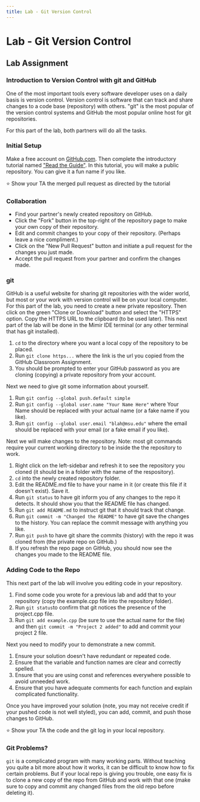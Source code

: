 ```yaml
---
title: Lab - Git Version Control
---
```


# Lab - Git Version Control


## Lab Assignment

### Introduction to Version Control with git and GitHub
One of the most important tools every software developer uses on a daily basis is version control.
Version control is software that can track and share changes to a code base (repository) with others.
"git" is the most popular of the version control systems and GitHub the most popular online host for git repositories.  

For this part of the lab, both partners will do all the tasks.

### Initial Setup
Make a free account on <a href="https://github.com/">GitHub.com</a>. 
Then complete the introductory tutorial named  <a href="https://guides.github.com/activities/hello-world/">"Read the Guide"</a>.
In this tutorial, you will make a public repository. You can give it a fun name if you like.

⭐ Show your TA the merged pull request as directed by the tutorial

### Collaboration

* Find your partner's newly created repository on GitHub.
* Click the "Fork" button in the top-right of the repository page to make your own copy of their repository.
* Edit and commit changes to your copy of their repository. (Perhaps leave a nice compliment.) 
* Click on the "New Pull Request" button and initiate a pull request for the changes you just made.
* Accept the pull request from your partner and confirm the changes made.


### git
GitHub is a useful website for sharing git repositories with the wider world, but most or your work with version control will be on your local computer.
For this part of the lab, you need to create a new private repository.
Then click on the green "Clone or Download" button and select the "HTTPS" option. Copy the HTTPS URL to the clipboard (to be used later).
This next part of the lab will be done in the Mimir IDE terminal (or any other terminal that has git installed).

1. `cd` to the directory where you want a local copy of the repository to be placed.
2. Run `git clone https...` where the link is the url you copied from the GitHub Classroom Assignment.
3. You should be prompted to enter your GitHub password as you are cloning (copying) a private repository from your account.

Next we need to give git some information about yourself.

1. Run `git config --global push.default simple`
2. Run `git config --global user.name "Your Name Here"` where Your Name should be replaced with your actual name (or a fake name if you like).
3. Run `git config --global user.email "blah@msu.edu"` where the email should be replaced with your email (or a fake email if you like).

Next we will make changes to the repository. Note: most git commands require your current working directory to be inside the the repository to work.

1. Right click on the left-sidebar and refresh it to see the repository you cloned (it should be in a folder with the name of the respository).
2. `cd` into the newly created repository folder.
3. Edit the README.md file to have your name in it (or create this file if it doesn't exist). Save it.
4. Run `git status` to have git inform you of any changes to the repo it detects. It should show you that the README file has changed.
5. Run `git add README.md` to instruct git that it should track that change.
6. Run `git commit -m "Changed the README"` to have git save the changes to the history. You can replace the commit message with anything you like.
7. Run `git push` to have git share the commits (history) with the repo it was cloned from (the private repo on GitHub.)
8. If you refresh the repo page on GitHub, you should now see the changes you made to the README file.


### Adding Code to the Repo
This next part of the lab will involve you editing code in your repository.

1. Find some code you wrote for a previous lab and add that to your repository (copy the example.cpp file into the repository folder).
2. Run `git status`to confirm that git notices the presence of the project.cpp file.
3. Run `git add example.cpp` (be sure to use the actual name for the file) and then `git commit -m "Project 2 added"` to add and commit your project 2 file.

Next you need to modify your to demonstrate a new commit.

1. Ensure your solution doesn't have redundant or repeated code.
2. Ensure that the variable and function names are clear and correctly spelled.
3. Ensure that you are using const and references everywhere possible to avoid unneeded work.
4. Ensure that you have adequate comments for each function and explain complicated functionality.

Once you have improved your solution (note, you may not receive credit if your pushed code is not well styled), you can add, commit, and push those changes to GitHub. 

⭐ Show your TA the code and the git log in your local repository.

### Git Problems?
`git` is a complicated program with many working parts. 
Without teaching you quite a bit more about how it works, it can be difficult to know how to fix certain problems.
But if your local repo is giving you trouble, one easy fix is to clone a new copy of the repo from GitHub and work with that one (make sure to copy and commit any changed files from the old repo before deleting it).


<!--


<h3>The Problem</h3>
<p>
    We are going to work on making our own classes with private data members and special accessors.
    We are going to build a Circular Buffer class,
    a common data structure with well known accessors.
</p>

<h3>Some Background</h3>
<p>
    Our Circular Buffer will be a data structure that stores <code>long</code> values.
    A Circular Buffer is a fixed size FIFO (First In, First Out) data structure.
    It is essentially a line (a queue).
    First thing added (the READ position in the diagram) is the first thing read.
    The next thing added is at the WRITE position.
    It is the last thing added, the last thing read.
    The underlying data structure for this approach has a fixed size data structure.
    It can become empty, it can become full.
    It does not grow or shrink in size over the course of the run of the program.
</p>
<img src="https://i.stack.imgur.com/qmPQ6.png" alt="">
<p>
    Things you can do with your Circular Buffer:
</p>
<ul>
    <li>
        You can add to the Circular Buffer. An element is added at the write position.
        The write position is then advanced.
    </li>
    <li>
        You can remove an element. The element at the read position is removed.
        The read position is then advanced.
    </li>
    <li>You can test if it is full.</li>
    <li>You can test if it is empty.</li>
</ul>

<h3>Your Tasks</h3>
<p>We are going to make a <code>CircBuf</code> class with these characteristics and test it.</p>

<h4>The Class</h4>
<p>
    The <code>CircBuff</code> class will have an underlying data member of your choice called
    <code>buffer</code> (a vector, a deque) of fixed size.
    This is a private data member, which will represent the underlying data array.
    <code>buffer</code> is private, you cannot access it from a main program using the class.
    Overall, we have 5 underlying elements in the <code>CircBuf</code>. Their need will be shown below.
</p>
<ul>
    <li>size (the maximum size of the buffer)</li>
    <li>count (the number of active elements in the buffer)</li>
    <li>front (an index to the next element that will be read)</li>
    <li>back (an index to where the next element will be written)</li>
    <li>buffer (series of longs)</li>
</ul>

<h4>Interface, circbuf.h file</h4>
<ul>
    <li><code>CircBuf</code> constructor, one argument, the <b>fixed size</b> buffer of <code>long</code>.
        <ul>
            <li>takes a default of 10, thus allowing for a default constructor.</li>
        </ul>
    </li>
    <li>
        <code>long pop_front()</code> member function, no parameters
        <ul>
            <li>if <code>CircBuf</code> is not empty, returns the <code>long</code> indexed by front and then advances front by one.</li>
            <li>if the <code>CircBuf</code> is empty, throws a <code>runtime_error</code>, <em>see the notes below about this</em>.</li>
        </ul>
        <p>
            <img src="Red_star.svg" style="width:1cm">
            Show your TA your completed <code>pop_front</code> method.
        </p>
    </li>
    <li>
        <code>bool remove()</code> member function, no parameters
        <ul>
            <li>if <code>CircBuf</code> is not empty, advances front by one and returns true.</li>
            <li>if the <code>CircBuf</code> is empty, returns false.</li>
        </ul>
    </li>
    <li>
        <code>bool add(long)</code> member function, single long parameter
        <ul>
            <li>
                if <code>CircBuf</code> is not full, places the parameter in <code>buffer</code> at the index indicated by <code>back</code>,
                advances the <code>back</code> by one and returns true.
            </li>
            <li>if <code>CircBuf</code> is full, returns false.</li>
        </ul>
    </li>
    <li>
        <code>bool empty()</code> member function, no parameters
        <ul>
            <li>returns true if the <code>CircBuf</code> is empty, false otherwise.</li>
        </ul>
    </li>
    <li>
        <code>bool full()</code> member function, no parameters
        <ul>
            <li>returns true if the <code>CircBuf</code> is full, false otherwise.</li>
        </ul>
    </li>
    <li>
        <code>ostream& operator<<(ostream &out, const CircBuf &cb)</code> This is a <b>friend</b> function (not a member).
        It prints the underlying buffer array and other elements of the class. Example output:
        <pre>
DUMP Front:0, Back:4, Cnt:2
1, 2, 1, 2,
</pre>
    </li>
</ul>

<h4>Implementation, circbuf.cpp</h4>
<p>
    There are a number of ways to implement this data structure.
    The important thing to note is the circular nature of the buffer.
    The two indices: <code>front</code> (where elements are read from) and <code>back</code> (where elements are added).
    They can wrap around the buffer like we have done with clock arithmetic:
</p>
<ul>
    <li>
        if <code>back</code> goes past the last index of the data structure,
        it "wraps around" to the first index using the modulus operator (%) based on the fixed buffer size
    </li>
    <li>the same is true for <code>front</code></li>
    <li>in this way you can keep reusing the underlying buffer.</li>
</ul>
<img src="lab10/indicies.png">

<h3>Notes</h3>
<ul>
    <li><code>front == back</code> in two situations: full and empty. How to differentiate full from empty?</li>
<li>
    We talked about handling exceptions, but here is a reminder:
<ul>
    <li>you <code>#include&lt;stdexcept></code></li>
    <li>to use a particular error, you <code>using std::runtime_error;</code></li>
    <li>
        The C++ keyword is <code>throw</code>.
        When you throw an exception you are telling C++ and error occurred.
        That is, you have detected an error condition and are indicating the error to C++.
        You may or may not have a catcher on the other side to deal with the error,
        but that is not the focus today.
    </li>
    <li>
        If you try to access the front of an empty <code>CircBuf</code>, you should:
        <ul>
            <li><code>throw runtime_error("Accessing an empty Circular Buffer");</code></li>
        </ul>
    </li>
    <li>There are a couple of predefined errors in C++, one is a <code>runtime_error</code>. That is as good as any other for this case.</li>
    <li>
        When you <code>throw</code> the error,
        you are actually making an instance of the <code>runtime_error</code> class.
        The constructor can take a string argument which is stored in the error and can be used to help sort out the error.
    </li>
    <li>
        There is an example of a catch (how to deal with an error) in the "main.cpp" if you want to see how it works.
    </li>
</ul>
</li>
</ul>

<h3>Test</h3>
<p>
    Implement your class and get it to run with the provided <a href="lab10/main.cpp">main.cpp</a>.
    You output should look exactly like the following:
</p>
<pre>
Front:1
DUMP Front:1, Back:2, Cnt:1
1, 2, 0, 0,

Front:2
Empty?:true
DUMP Front:2, Back:2, Cnt:0
1, 2, 0, 0,

Add 4 elements
DUMP Front:2, Back:2, Cnt:4
29, 30, 27, 28,

Remove all elements
Elements removed:
27, 28, 29, 30,
DUMP Front:2, Back:2, Cnt:0
29, 30, 27, 28,

Fill er up
Full?: true
DUMP Front:2, Back:2, Cnt:4
4, 9, 0, 1,
Drain it
Empty?:true
Yo, cannot access an empty buffer. Real error msg follows
Accessing an empty Circular Buffer</pre>
<p>
    <img src="Red_star.svg" style="width:1cm">
    Show your TA when you complete this portion of the lab.
</p>

<h3>More Overloading</h3>
<ul>
    <li>
        <p>
            It might seem a little odd, but you could overload the <code>+</code> operator to place the next element
            in the buffer (a different way to do add). It would have to allow statements like the following.
        </p>
        <pre>
cb = cb + 5;
cb = 5 + cb;</pre>
        <p>
            In this case, the operator would make a new CircBuf,
            with the element added to the end.
            Thus this would be the addition of a CircBuf and a long.
        </p>
        <p>
            What to do for the fixed size of the newly made CircBuf?
            You could make the new buffer a straight copy of cb and throw an error
            if it exceeds the size. If not big enough, you could also make it one bigger.
            Which would be better?
        </p>
    </li>
    <li>
        <p>
            If you are <b>really</b> bored, you could create the addition of two CircBuf.
            It would take the two contents and combine them. Order here would be important
            (contents of the lhs first followed by the rhs).
        </p>
        <pre>
cb = cb + another_buff  # cb contents first, another_buf second
cb = another_buf + cb   # another_buf contents first, cb second</pre>
        <p>
            Again, what to do with the fixed size of the returned buffer?
            This is a tougher call. It seems likely that the combined buffers could be too big
            (bigger than either of the two argument CircBufs).
            Should we throw an error or make the new CircBuf big enough to hold the result?
            Interesting problem.
        </p>
    </li>
</ul>
<p>See, class design can be lots of fun!?</p>
<p>
    <img src="Red_star.svg" style="width:1cm">
    Show your TA when you complete the lab.
</p>


-->


